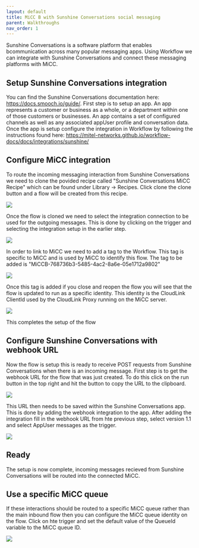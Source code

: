 ```yaml
---
layout: default
title: MiCC B with Sunshine Conversations social messaging
parent: Walkthroughs
nav_order: 1
---
```


Sunshine Conversations is a software platform that enables bcommunication across many popular messaging apps. Using Workflow we can integrate with Sunshine Conversations and connect these messaging platforms with MiCC. 

## Setup Sunshine Conversations integration
You can find the Sunshine Conversations documentation here: https://docs.smooch.io/guide/. 
First step is to setup an app. An app represents a customer or business as a whole, or a department within one of those customers or businesses. An app contains a set of configured channels as well as any associated appUser profile and conversation data.
Once the app is setup configure the integration in Workflow by following the instructions found here: https://mitel-networks.github.io/workflow-docs/docs/integrations/sunshine/

## Configure MiCC integration
To route the incoming messaging interaction from Sunshine Conversations we need to clone the povided recipe called "Sunshine Conversations MiCC Recipe" which can be found under Library -> Recipes. Click clone the clone button and a flow will be created from this recipe.

![](../../../assets/walkthroughs/clone-recipe.gif)

Once the flow is cloned we need to select the integration connection to be used for the outgoing messages. This is done by clicking on the trigger and selecting the integration setup in the earlier step.

![](../../../assets/walkthroughs/choose-connection.gif)

In order to link to MiCC we need to add a tag to the Workflow. This tag is specific to MiCC and is used by MiCC to identify this flow. The tag to be added is "MiCCB-768736b3-5485-4ac2-8a6e-05e1712a9802"

![](../../../assets/walkthroughs/add-micc-tag.gif)

Once this tag is added if you close and reopen the flow you will see that the flow is updated to run as a specific identity. This identity is the CloudLink ClientId used by the CloudLink Proxy running on the MiCC server. 

![](../../../assets/walkthroughs/workflow-identity.png)

This completes the setup of the flow

## Configure Sunshine Conversations with webhook URL
Now the flow is setup this is ready to receive POST requests from Sunshine Conversations when there is an incoming message. 
First step is to get the webhook URL for the flow that was just created. To do this click on the run button in the top right and hit the button to copy the URL to the clipboard. 

![](../../../assets/walkthroughs/get-webhook-url.gif)

This URL then needs to be saved within the Sunshine Conversations app. This is done by adding the webhook integration to the app. After adding the integration fill in the webhook URL from hte previous step, select version 1.1 and select AppUser messages as the trigger.

![](../../../assets/walkthroughs/sunshine-webhook-url.png)

## Ready
The setup is now complete, incoming messages recieved from Sunshine Conversations will be routed into the connected MiCC. 

## Use a specific MiCC queue
If these interactions should be routed to a specific MiCC queue rather than the main inbound flow then you can configure the MiCC queue identity on the flow. Click on hte trigger and set the default value of the QueueId variable to the MiCC queue ID. 

![](../../../assets/walkthroughs/select-micc-queue.gif)












